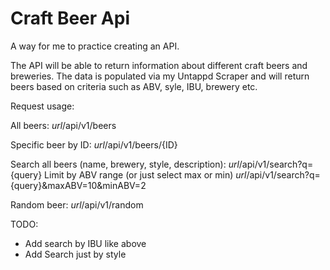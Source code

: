 # Craft Beer Api

A way for me to practice creating an API.

The API will be able to return information about different craft beers and breweries.
The data is populated via my Untappd Scraper and will return beers based on criteria
such as ABV, syle, IBU, brewery etc.

Request usage:

All beers:
*url*/api/v1/beers

Specific beer by ID:
*url*/api/v1/beers/{ID}

Search all beers (name, brewery, style, description):
*url*/api/v1/search?q={query}
Limit by ABV range (or just select max or min)
*url*/api/v1/search?q={query}&maxABV=10&minABV=2


Random beer:
*url*/api/v1/random

TODO:
* Add search by IBU like above
* Add Search just by style

